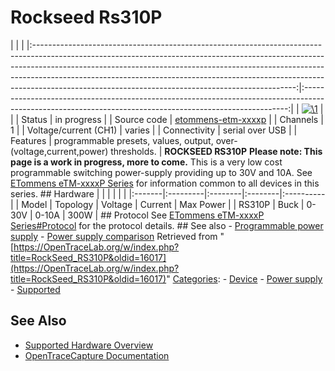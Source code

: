 # Rockseed Rs310P

| | | |:-----------------------------------------------------------------------------------------------------------------------------------------------------------------------------------------------------------------------------------------------------------------------------------------------------------------------------------------------------------------------------------------:|:--------------------------------------------------------------------------------------------------------------------------------------------------------:| | [![\1](../../assets/hardware/general/\2)](./File:Rockseed_rs310p.jpg.html) | | | Status | in progress | | Source code | [etommens-etm-xxxxp](http://github.com/OpenTraceLab/?p=OpenTraceCapture.git;a=tree;f=src/hardware/etommens-etm-xxxxp) | | Channels | 1 | | Voltage/current (CH1) | varies | | Connectivity | serial over USB | | Features | programmable presets, values, output, over-(voltage,current,power) thresholds. | **ROCKSEED RS310P** **Please note: This page is a work in progress, more to come.** This is a very low cost programmable switching power-supply providing up to 30V and 10A. See [ETommens eTM-xxxxP Series](ETommens_eTM-xxxxP_Series.html "ETommens eTM-xxxxP Series") for information common to all devices in this series. ## Hardware | | | | | | |:-------|:---------|:--------|:--------|:----------| | Model | Topology | Voltage | Current | Max Power | | RS310P | Buck | 0-30V | 0-10A | 300W | ## Protocol See [ETommens eTM-xxxxP Series#Protocol](ETommens_eTM-xxxxP_Series.html#Protocol "ETommens eTM-xxxxP Series") for the protocol details. ## See also \- [Programmable power supply](Programmable_power_supply.html "Programmable power supply") \- [Power supply comparison](Power_supply_comparison.html "Power supply comparison") 
Retrieved from "[https://OpenTraceLab.org/w/index.php?title=RockSeed_RS310P&oldid=16017](https://OpenTraceLab.org/w/index.php?title=RockSeed_RS310P&oldid=16017)" 
[Categories](specialcategories-specialcategories.md): \- [Device](./Category:Device.html "Category:Device") \- [Power supply](./Category:Power_supply.html "Category:Power supply") \- [Supported](./Category:Supported.html "Category:Supported")

## See Also
- [Supported Hardware Overview](../supported-hardware.md)
- [OpenTraceCapture Documentation](../../opentracecapture/overview.md)

